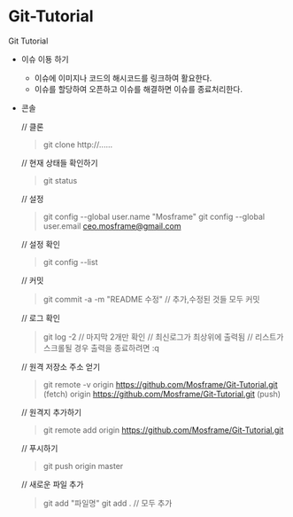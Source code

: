# Git-Tutorial
Git Tutorial

- 이슈 이둉 하기
    - 이슈에 이미지나 코드의 해시코드를 링크하여 활요한다.
    - 이슈를 할당하여 오픈하고 이슈를 해결하면 이슈를 종료처리한다.


- 콘솔

    // 클론
    > git clone http://......

    // 현재 상태들 확인하기
    > git status

    // 설정
    > git config --global user.name "Mosframe"
    > git config --global user.email ceo.mosframe@gmail.com

    // 설정 확인
    > git config --list

    // 커밋
    > git commit -a -m "README 수정"  // 추가,수정된 것들 모두 커밋

    // 로그 확인
    > git log -2 // 마지막 2개만 확인
    // 최신로그가 최상위에 출력됨
    // 리스트가 스크롤될 경우 출력을 종료하려면 :q

    // 원격 저장소 주소 얻기
    > git remote -v
    origin  https://github.com/Mosframe/Git-Tutorial.git (fetch)
    origin  https://github.com/Mosframe/Git-Tutorial.git (push)

    // 원격지 추가하기
    > git remote add origin https://github.com/Mosframe/Git-Tutorial.git

    // 푸시하기
    > git push origin master

    // 새로운 파일 추가
    > git add "파일명"
    > git add . // 모두 추가






